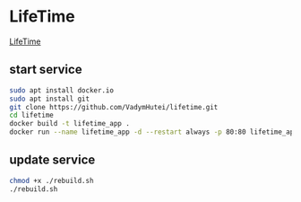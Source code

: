 # LifeTime
[LifeTime](http://lifetime.hutei.net/)

## start service
```bash
sudo apt install docker.io
sudo apt install git
git clone https://github.com/VadymHutei/lifetime.git
cd lifetime
docker build -t lifetime_app .
docker run --name lifetime_app -d --restart always -p 80:80 lifetime_app
```

## update service
```bash
chmod +x ./rebuild.sh
./rebuild.sh
```
